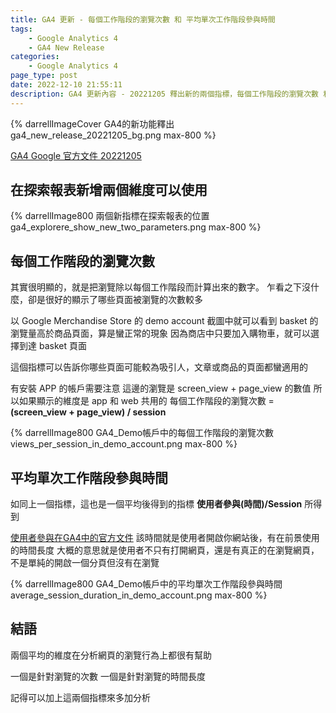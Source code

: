 ```yaml
---
title: GA4 更新 - 每個工作階段的瀏覽次數 和 平均單次工作階段參與時間 
tags:
	- Google Analytics 4
	- GA4 New Release
categories:
	- Google Analytics 4
page_type: post
date: 2022-12-10 21:55:11
description: GA4 更新內容 - 20221205 釋出新的兩個指標，每個工作階段的瀏覽次數 和 平均單次工作階段參與時間，這兩個指標能透露更多有關使用者在網頁上停留多久，以及瀏覽的次數為何偏高或偏低
---
```


{% darrellImageCover GA4的新功能釋出 ga4_new_release_20221205_bg.png max-800 %}

[GA4 Google 官方文件 20221205](https://support.google.com/analytics/answer/9164320?hl=en#120522&zippy=%2Creleases)


## 在探索報表新增兩個維度可以使用 

{% darrellImage800 兩個新指標在探索報表的位置 ga4_explorere_show_new_two_parameters.png max-800 %}

## 每個工作階段的瀏覽次數

其實很明顯的，就是把瀏覽除以每個工作階段而計算出來的數字。
乍看之下沒什麼，卻是很好的顯示了哪些頁面被瀏覽的次數較多

以 Google Merchandise Store 的 demo account 截圖中就可以看到
basket 的瀏覽量高於商品頁面，算是蠻正常的現象
因為商店中只要加入購物車，就可以選擇到達 basket 頁面

這個指標可以告訴你哪些頁面可能較為吸引人，文章或商品的頁面都蠻適用的

有安裝 APP 的帳戶需要注意
這邊的瀏覽是 screen_view + page_view 的數值
所以如果顯示的維度是 app 和 web 共用的
每個工作階段的瀏覽次數 = **(screen_view + page_view) / session**

{% darrellImage800 GA4_Demo帳戶中的每個工作階段的瀏覽次數 views_per_session_in_demo_account.png max-800 %}

## 平均單次工作階段參與時間

如同上一個指標，這也是一個平均後得到的指標
**使用者參與(時間)/Session** 所得到

[使用者參與在GA4中的官方文件](https://support.google.com/analytics/answer/11109416)
該時間就是使用者開啟你網站後，有在前景使用的時間長度
大概的意思就是使用者不只有打開網頁，還是有真正的在瀏覽網頁，不是單純的開啟一個分頁但沒有在瀏覽

{% darrellImage800 GA4_Demo帳戶中的平均單次工作階段參與時間 average_session_duration_in_demo_account.png max-800 %}

## 結語

兩個平均的維度在分析網頁的瀏覽行為上都很有幫助

一個是針對瀏覽的次數
一個是針對瀏覽的時間長度

記得可以加上這兩個指標來多加分析


